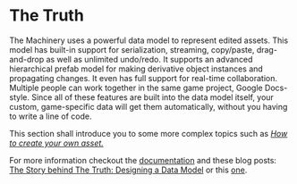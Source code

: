 # The Truth

The Machinery uses a powerful data model to represent edited assets. This model has built-in support
for serialization, streaming, copy/paste, drag-and-drop as well as unlimited undo/redo. It supports
an advanced hierarchical prefab model for making derivative object instances and propagating
changes. It even has full support for real-time collaboration. Multiple people can work together in
the same game project, Google Docs-style. Since all of these features are built into the data model
itself, your custom, game-specific data will get them automatically, without you having to write a
line of code.

This section shall introduce you to some more complex topics such as [*How to create your own asset.*]({{base_url}}/the_truth/custom_asset/index.html)

For more information checkout the [documentation](https://ourmachinery.com/apidoc/foundation/the_truth.h.html) and these blog posts: [The Story behind The Truth: Designing a Data Model](https://ourmachinery.com/post/the-story-behind-the-truth-designing-a-data-model/)  or this [one](https://ourmachinery.com/post/multi-threading-the-truth/).